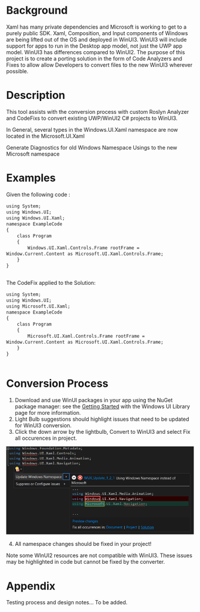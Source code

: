 <!-- The purpose of this spec is to describe a new feature and
its APIs that make up a new feature in WinUI. -->

<!-- There are two audiences for the spec. The first are people
that want to evaluate and give feedback on the API, as part of
the submission process.  When it's complete
it will be incorporated into the public documentation at
docs.microsoft.com (http://docs.microsoft.com/uwp/toolkits/winui/).
Hopefully we'll be able to copy it mostly verbatim.
So the second audience is everyone that reads there to learn how
and why to use this API. -->


# Background
<!-- Use this section to provide background context for the new API(s) 
in this spec. -->
Xaml has many private dependencies and Microsoft is working to get to a purely public SDK. Xaml, Composition, and Input components of Windows are being lifted out of the OS and deployed in WinUI3. WinUI3 will include support for apps to run in the Desktop app model, not just the UWP app model.
WinUI3 has differences compared to WinUI2. The purpose of this project is to create a porting solution in the form of Code Analyzers and Fixes to allow allow Developers to convert files to the new WinUI3 wherever possible.

<!-- This section and the appendix are the only sections that likely
do not get copied to docs.microsoft.com; they're just an aid to reading this spec. -->

<!-- If you're modifying an existing API, included a link here to the
existing page(s) -->

<!-- For example, this section is a place to explain why you're adding this API rather than
modifying an existing API. -->

<!-- For example, this is a place to provide a brief explanation of some dependent
area, just explanation enough to understand this new API, rather than telling
the reader "go read 100 pages of background information posted at ...". -->


# Description
<!-- Use this section to provide a brief description of the feature.
For an example, see the introduction to the PasswordBox control 
(http://docs.microsoft.com/windows/uwp/design/controls-and-patterns/password-box). -->
This tool assists with the conversion process with custom Roslyn Analyzer and CodeFixs to convert existing UWP/WinUI2 C# projects to WinUI3.

In General, several types in the Windows.UI.Xaml namespace 
are now located in the Microsoft.UI.Xaml

Generate Diagnostics for old Windows Namespace Usings to the new Microsoft namespace


# Examples
<!-- Use this section to explain the features of the API, showing
example code with each description. The general format is: 
  feature explanation,
  example code
  feature explanation,
  example code
  etc.-->
  
<!-- Code samples should be in C# and/or C++/WinRT -->

Given the following code :
```
using System;
using Windows.UI;
using Windows.UI.Xaml;
namespace ExampleCode
{
    class Program
    {
        Windows.UI.Xaml.Controls.Frame rootFrame = Window.Current.Content as Microsoft.UI.Xaml.Controls.Frame;
    }
}
            
```

The CodeFix applied to the Solution:
```
using System;
using Windows.UI;
using Microsoft.UI.Xaml;
namespace ExampleCode
{
    class Program
    {
        Microsoft.UI.Xaml.Controls.Frame rootFrame = Window.Current.Content as Microsoft.UI.Xaml.Controls.Frame;
    }
}
            
```


# Conversion Process
<!-- Explanation and guidance on how to use the converter that doesn't fit into the Examples section. -->

1. Download and use WinUI packages in your app using the NuGet package manager: see the [Getting Started](https://docs.microsoft.com/uwp/toolkits/winui/getting-started) with the Windows UI Library page for more information.
2. Light Bulb suggestions should highlight issues that need to be updated for WinUI3 conversion. 
3. Click the down arrow by the lightbulb, Convert to WinUI3 and select Fix all occurences in project. 

![Visual Studio Lightbulb Suggestion](./assets/img1.png#thumb)

4. All namespace changes should be fixed in your project!

Note some WInUI2 resources are not compatible with WinUI3. These issues may be highlighted in code but cannot be fixed by the converter. 

# Appendix
<!-- Anything else that you want to write down for posterity, but 
that isn't necessary to understand the purpose and usage of the API.
For example, implementation details. -->
Testing process and design notes... To be added. 
<style>
img[src*="#thumb"] {
   margin-left:2%;
   width:50%;
   height:auto;
}
</style>